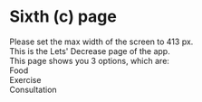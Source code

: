 <h1>Sixth (c) page</h1>
Please set the max width of the screen to 413 px.<br>
This is the Lets' Decrease page of the app.<br>
This page shows you 3 options, which are:
<br>Food<br>Exercise<br>Consultation<br>
